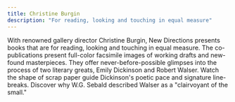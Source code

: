 ```yaml
---
title: Christine Burgin
description: "For reading, looking and touching in equal measure"
---
```

With renowned gallery director Christine Burgin, New Directions presents books that are for reading, looking and touching in equal measure. The co-publications present full-color facsimile images of working drafts and new-found masterpieces. They offer never-before-possible glimpses into the process of two literary greats, Emily Dickinson and Robert Walser. Watch the shape of scrap paper guide Dickinson's poetic pace and signature line-breaks. Discover why W.G. Sebald described Walser as a "clairvoyant of the small."​
